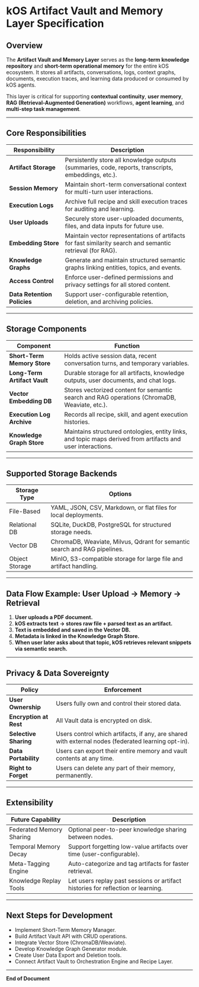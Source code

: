 # kOS Artifact Vault and Memory Layer Specification

## Overview

The **Artifact Vault and Memory Layer** serves as the **long-term knowledge repository** and **short-term operational memory** for the entire kOS ecosystem. It stores all artifacts, conversations, logs, context graphs, documents, execution traces, and learning data produced or consumed by kOS agents.

This layer is critical for supporting **contextual continuity**, **user memory**, **RAG (Retrieval-Augmented Generation)** workflows, **agent learning**, and **multi-step task management**.

---

## Core Responsibilities

| Responsibility | Description |
|---|---|
| **Artifact Storage** | Persistently store all knowledge outputs (summaries, code, reports, transcripts, embeddings, etc.). |
| **Session Memory** | Maintain short-term conversational context for multi-turn user interactions. |
| **Execution Logs** | Archive full recipe and skill execution traces for auditing and learning. |
| **User Uploads** | Securely store user-uploaded documents, files, and data inputs for future use. |
| **Embedding Store** | Maintain vector representations of artifacts for fast similarity search and semantic retrieval (for RAG). |
| **Knowledge Graphs** | Generate and maintain structured semantic graphs linking entities, topics, and events. |
| **Access Control** | Enforce user-defined permissions and privacy settings for all stored content. |
| **Data Retention Policies** | Support user-configurable retention, deletion, and archiving policies. |

---

## Storage Components

| Component | Function |
|---|---|
| **Short-Term Memory Store** | Holds active session data, recent conversation turns, and temporary variables. |
| **Long-Term Artifact Vault** | Durable storage for all artifacts, knowledge outputs, user documents, and chat logs. |
| **Vector Embedding DB** | Stores vectorized content for semantic search and RAG operations (ChromaDB, Weaviate, etc.). |
| **Execution Log Archive** | Records all recipe, skill, and agent execution histories. |
| **Knowledge Graph Store** | Maintains structured ontologies, entity links, and topic maps derived from artifacts and user interactions. |

---

## Supported Storage Backends

| Storage Type | Options |
|---|---|
| File-Based | YAML, JSON, CSV, Markdown, or flat files for local deployments. |
| Relational DB | SQLite, DuckDB, PostgreSQL for structured storage needs. |
| Vector DB | ChromaDB, Weaviate, Milvus, Qdrant for semantic search and RAG pipelines. |
| Object Storage | MinIO, S3-compatible storage for large file and artifact handling. |

---

## Data Flow Example: User Upload → Memory → Retrieval

1. **User uploads a PDF document.**
2. **kOS extracts text → stores raw file + parsed text as an artifact.**
3. **Text is embedded and saved in the Vector DB.**
4. **Metadata is linked in the Knowledge Graph Store.**
5. **When user later asks about that topic, kOS retrieves relevant snippets via semantic search.**

---

## Privacy & Data Sovereignty

| Policy | Enforcement |
|---|---|
| **User Ownership** | Users fully own and control their stored data. |
| **Encryption at Rest** | All Vault data is encrypted on disk. |
| **Selective Sharing** | Users control which artifacts, if any, are shared with external nodes (federated learning opt-in). |
| **Data Portability** | Users can export their entire memory and vault contents at any time. |
| **Right to Forget** | Users can delete any part of their memory, permanently. |

---

## Extensibility

| Future Capability | Description |
|---|---|
| Federated Memory Sharing | Optional peer-to-peer knowledge sharing between nodes. |
| Temporal Memory Decay | Support forgetting low-value artifacts over time (user-configurable). |
| Meta-Tagging Engine | Auto-categorize and tag artifacts for faster retrieval. |
| Knowledge Replay Tools | Let users replay past sessions or artifact histories for reflection or learning. |

---

## Next Steps for Development

- Implement Short-Term Memory Manager.
- Build Artifact Vault API with CRUD operations.
- Integrate Vector Store (ChromaDB/Weaviate).
- Develop Knowledge Graph Generator module.
- Create User Data Export and Deletion tools.
- Connect Artifact Vault to Orchestration Engine and Recipe Layer.

---

**End of Document**

